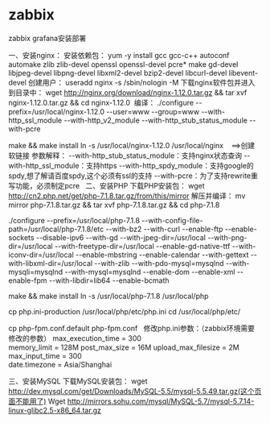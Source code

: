 # zabbix
zabbix grafana安装部署


一、安装nginx：
安装依赖包：
yum -y install gcc gcc-c++ autoconf automake zlib zlib-devel openssl openssl-devel pcre* make gd-devel libjpeg-devel libpng-devel libxml2-devel bzip2-devel libcurl-devel libevent-devel
创建用户：
useradd nginx -s /sbin/nologin -M
下载nginx软件包并进入到目录中：
wget http://nginx.org/download/nginx-1.12.0.tar.gz && tar xvf nginx-1.12.0.tar.gz && cd nginx-1.12.0
 编译：
./configure --prefix=/usr/local/nginx-1.12.0 --user=www --group=www --with-http_ssl_module --with-http_v2_module --with-http_stub_status_module --with-pcre

make && make install
ln -s /usr/local/nginx-1.12.0 /usr/local/nginx    ==>创建软链接
参数解释：
--with-http_stub_status_module：支持nginx状态查询 --with-http_ssl_module：支持https --with-http_spdy_module：支持google的spdy,想了解请百度spdy,这个必须有ssl的支持 --with-pcre：为了支持rewrite重写功能，必须制定pcre
 
二、安装PHP
下载PHP安装包：
wget http://cn2.php.net/get/php-7.1.8.tar.gz/from/this/mirror
解压并编译：
mv mirror php-7.1.8.tar.gz && tar xvf php-7.1.8.tar.gz && cd php-7.1.8

./configure --prefix=/usr/local/php-7.1.8 --with-config-file-path=/usr/local/php-7.1.8/etc --with-bz2 --with-curl --enable-ftp --enable-sockets --disable-ipv6 --with-gd --with-jpeg-dir=/usr/local --with-png-dir=/usr/local --with-freetype-dir=/usr/local --enable-gd-native-ttf --with-iconv-dir=/usr/local --enable-mbstring --enable-calendar --with-gettext --with-libxml-dir=/usr/local --with-zlib --with-pdo-mysql=mysqlnd --with-mysqli=mysqlnd --with-mysql=mysqlnd --enable-dom --enable-xml --enable-fpm --with-libdir=lib64 --enable-bcmath

make && make install
ln -s /usr/local/php-7.1.8 /usr/local/php

cp php.ini-production /usr/local/php/etc/php.ini
cd /usr/local/php/etc/

cp php-fpm.conf.default php-fpm.conf
 
修改php.ini参数：（zabbix环境需要修改的参数）
max_execution_time = 300  
memory_limit = 128M
post_max_size = 16M
upload_max_filesize = 2M
max_input_time = 300  
date.timezone = Asia/Shanghai


三、安装MySQL
下载MySQL安装包：
wget http://dev.mysql.com/get/Downloads/MySQL-5.5/mysql-5.5.49.tar.gz(这个页面不能用了)
Wget http://mirrors.sohu.com/mysql/MySQL-5.7/mysql-5.7.14-linux-glibc2.5-x86_64.tar.gz
